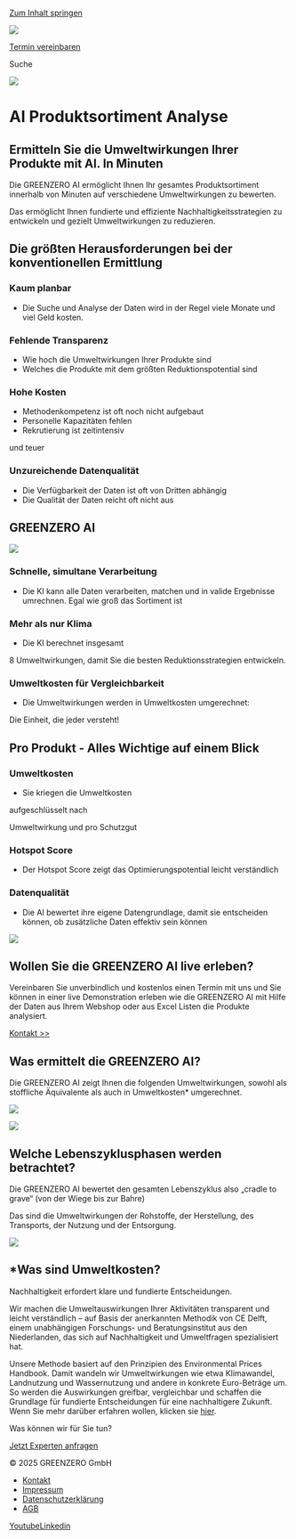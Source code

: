 [Zum Inhalt springen](https://greenzero.eu/unsere-leistungen/analysieren/ai-produktsortiment-analyse/#content)

[![](https://greenzero.eu/wp-content/uploads/cropped-greenzero-logo.png)](https://greenzero.eu/)

[Termin vereinbaren](https://greenzero.eu/kontakt/expertenanfrage/)

Suche

![](https://greenzero.eu/wp-content/uploads/ai-produkt-sortiment.png)

# AI Produkt­sortiment Analyse

## Ermitteln Sie die Umweltwirkungen Ihrer Produkte mit AI. In Minuten

Die GREENZERO AI ermöglicht Ihnen Ihr gesamtes Produktsortiment innerhalb von Minuten auf verschiedene Umweltwirkungen zu bewerten.

Das ermöglicht Ihnen fundierte und effiziente Nachhaltigkeitsstrategien zu entwickeln und gezielt Umweltwirkungen zu reduzieren.

## Die größten Herausforderungen bei der konventionellen Ermittlung

### Kaum planbar

- Die Suche und Analyse der Daten wird in der Regel viele Monate und viel Geld kosten.

### Fehlende Transparenz

- Wie hoch die Umweltwirkungen Ihrer Produkte sind
- Welches die Produkte mit dem größten Reduktionspotential sind

### Hohe Kosten

- Methodenkompetenz ist oft noch nicht aufgebaut
- Personelle Kapazitäten fehlen
- Rekrutierung ist zeitintensiv

und teuer

### Unzureichende Datenqualität

- Die Verfügbarkeit der Daten ist oft von Dritten abhängig
- Die Qualität der Daten reicht oft nicht aus

## GREENZERO AI

![](https://greenzero.eu/wp-content/uploads/greenzero-ai.jpg)

### Schnelle, simultane Verarbeitung

- Die KI kann alle Daten verarbeiten, matchen und in valide Ergebnisse umrechnen. Egal wie groß das Sortiment ist

### Mehr als nur Klima

- Die KI berechnet insgesamt

8 Umweltwirkungen, damit Sie die besten Reduktionsstrategien entwickeln.

### Umweltkosten für Vergleichbarkeit

- Die Umweltwirkungen werden in Umweltkosten umgerechnet:

Die Einheit, die jeder versteht!

## Pro Produkt - Alles Wichtige auf einem Blick

### Umweltkosten

- Sie kriegen die Umweltkosten

aufgeschlüsselt nach

Umweltwirkung und pro Schutzgut

### Hotspot Score

- Der Hotspot Score zeigt das Optimierungspotential leicht verständlich

### Datenqualität

- Die AI bewertet ihre eigene Datengrundlage, damit sie entscheiden können, ob zusätzliche Daten effektiv sein können

![](https://greenzero.eu/wp-content/uploads/haarshampo.jpg)

## Wollen Sie die GREENZERO AI live erleben?

Vereinbaren Sie unverbindlich und kostenlos einen Termin mit uns und Sie können in einer live Demonstration erleben wie die GREENZERO AI mit Hilfe der Daten aus Ihrem Webshop oder aus Excel Listen die Produkte analysiert.

[Kontakt >>](https://greenzero.eu/kontakt/)

## Was ermittelt die GREENZERO AI?

Die GREENZERO AI zeigt Ihnen die folgenden Umweltwirkungen, sowohl als stoffliche Äquivalente als auch in Umweltkosten\* umgerechnet.

![](https://greenzero.eu/wp-content/uploads/8d076c8cfdf86f52cb515155653bd86f0c051291-814x548-1.webp)

![](https://greenzero.eu/wp-content/uploads/6a472fb5b1f9d750e829029f3a73c752fdadf509-603x420-1.webp)

## Welche Lebenszyklusphasen werden betrachtet?

Die GREENZERO AI bewertet den gesamten Lebenszyklus also „cradle to grave“ (von der Wiege bis zur Bahre)

Das sind die Umweltwirkungen der Rohstoffe, der Herstellung, des Transports, der Nutzung und der Entsorgung.

![](https://greenzero.eu/wp-content/uploads/p-lca.png)

## \*Was sind Umweltkosten?

Nachhaltigkeit erfordert klare und fundierte Entscheidungen.

Wir machen die Umweltauswirkungen Ihrer Aktivitäten transparent und leicht verständlich – auf Basis der anerkannten Methodik von CE Delft, einem unabhängigen Forschungs- und Beratungsinstitut aus den Niederlanden, das sich auf Nachhaltigkeit und Umweltfragen spezialisiert hat.

Unsere Methode basiert auf den Prinzipien des Environmental Prices Handbook. Damit wandeln wir Umweltwirkungen wie etwa Klimawandel, Landnutzung und Wassernutzung und andere in konkrete Euro-Beträge um. So werden die Auswirkungen greifbar, vergleichbar und schaffen die Grundlage für fundierte Entscheidungen für eine nachhaltigere Zukunft. Wenn Sie mehr darüber erfahren wollen, klicken sie [hier](https://greenzero.eu/ratgeber/aktuelles/umweltkosten-einfach-erklaert/).

Was können wir für Sie tun?

[Jetzt Experten anfragen](https://greenzero.eu/kontakt/expertenanfrage/)

© 2025 GREENZERO GmbH

- [Kontakt](https://greenzero.eu/kontakt/)
- [Impressum](https://greenzero.eu/seitenimpressum/)
- [Datenschutzerklärung](https://greenzero.eu/datenschutzerklaerung/)
- [AGB](https://greenzero.eu/agb/)

[Youtube](https://www.youtube.com/channel/UCRbVo-DQlcojOhjaiGpAeyA)[Linkedin](https://www.linkedin.com/company/greenzero-nachhaltigkeitsberatung/mycompany/)